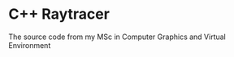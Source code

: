 C++ Raytracer
==================================================================

The source code from my MSc in Computer Graphics and Virtual Environment
